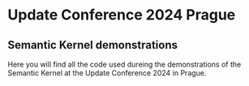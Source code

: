 # Update Conference 2024 Prague

## Semantic Kernel demonstrations

Here you will find all the code used dureing the demonstrations of the Semantic Kernel at the Update Conference 2024 in Prague.

